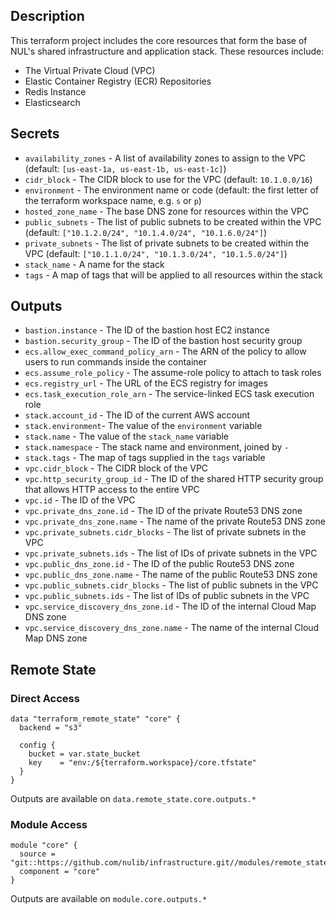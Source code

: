 ## Description

This terraform project includes the core resources that form the base of NUL's shared infrastructure and application stack. These resources include:

* The Virtual Private Cloud (VPC)
* Elastic Container Registry (ECR) Repositories
* Redis Instance
* Elasticsearch

## Secrets

* `availability_zones` - A list of availability zones to assign to the VPC (default: `[us-east-1a, us-east-1b, us-east-1c]`)
* `cidr_block` - The CIDR block to use for the VPC (default: `10.1.0.0/16`)
* `environment` - The environment name or code (default: the first letter of the terraform workspace name, e.g. `s` or `p`)
* `hosted_zone_name` - The base DNS zone for resources within the VPC
* `public_subnets` - The list of public subnets to be created within the VPC (default: `["10.1.2.0/24", "10.1.4.0/24", "10.1.6.0/24"]`)
* `private_subnets` - The list of private subnets to be created within the VPC (default: `["10.1.1.0/24", "10.1.3.0/24", "10.1.5.0/24"]`)
* `stack_name` - A name for the stack
* `tags` - A map of tags that will be applied to all resources within the stack

## Outputs

* `bastion.instance` - The ID of the bastion host EC2 instance
* `bastion.security_group` - The ID of the bastion host security group
* `ecs.allow_exec_command_policy_arn` - The ARN of the policy to allow users to run commands inside the container
* `ecs.assume_role_policy` - The assume-role policy to attach to task roles
* `ecs.registry_url` - The URL of the ECS registry for images
* `ecs.task_execution_role_arn` - The service-linked ECS task execution role
* `stack.account_id` - The ID of the current AWS account
* `stack.environment`- The value of the `environment` variable
* `stack.name` - The value of the `stack_name` variable
* `stack.namespace` - The stack name and environment, joined by `-`
* `stack.tags` - The map of tags supplied in the `tags` variable
* `vpc.cidr_block` - The CIDR block of the VPC
* `vpc.http_security_group_id` - The ID of the shared HTTP security group that allows HTTP access to the entire VPC
* `vpc.id` - The ID of the VPC
* `vpc.private_dns_zone.id` - The ID of the private Route53 DNS zone
* `vpc.private_dns_zone.name` - The name of the private Route53 DNS zone
* `vpc.private_subnets.cidr_blocks` - The list of private subnets in the VPC
* `vpc.private_subnets.ids` - The list of IDs of private subnets in the VPC
* `vpc.public_dns_zone.id` - The ID of the public Route53 DNS zone
* `vpc.public_dns_zone.name` - The name of the public Route53 DNS zone
* `vpc.public_subnets.cidr_blocks` - The list of public subnets in the VPC
* `vpc.public_subnets.ids` - The list of IDs of public subnets in the VPC
* `vpc.service_discovery_dns_zone.id` - The ID of the internal Cloud Map DNS zone
* `vpc.service_discovery_dns_zone.name` - The name of the internal Cloud Map DNS zone

## Remote State

### Direct Access

```
data "terraform_remote_state" "core" {
  backend = "s3"

  config {
    bucket = var.state_bucket
    key    = "env:/${terraform.workspace}/core.tfstate"
  }
}
```

Outputs are available on `data.remote_state.core.outputs.*`

### Module Access

```
module "core" {
  source = "git::https://github.com/nulib/infrastructure.git//modules/remote_state"
  component = "core"
}
```

Outputs are available on `module.core.outputs.*`
